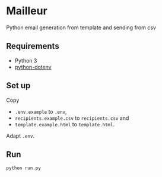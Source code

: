 # Mailleur

Python email generation from template and sending from csv

## Requirements

* Python 3
* [python-dotenv](https://pypi.org/project/python-dotenv/)

## Set up

Copy
* `.env.example` to `.env`,
* `recipients.example.csv` to `recipients.csv` and
* `template.example.html` to `template.html`.

Adapt `.env`.

## Run

```bash
python run.py
```
